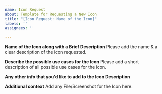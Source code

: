 ```yaml
---
name: Icon Request
about: Template for Requesting a New Icon
title: "[Icon Request: Name of the Icon]"
labels: ''
assignees: ''

---
```


**Name of the Icon along with a Brief Description**
Please add the name & a clear description of the icon requested.

**Describe the possible use cases for the Icon**
Please add a short description of all possible use cases for the icon.

**Any other info that you'd like to add to the Icon Description**

**Additional context**
Add any File/Screenshot for the Icon here.
